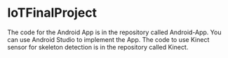 # IoTFinalProject
The code for the Android App is in the repository called Android-App. You can use Android Studio to implement the App.
The code to use Kinect sensor for skeleton detection is in the repository called Kinect. 
